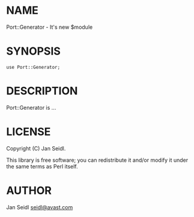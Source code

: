 # NAME

Port::Generator - It's new $module

# SYNOPSIS

    use Port::Generator;

# DESCRIPTION

Port::Generator is ...

# LICENSE

Copyright (C) Jan Seidl.

This library is free software; you can redistribute it and/or modify
it under the same terms as Perl itself.

# AUTHOR

Jan Seidl <seidl@avast.com>

